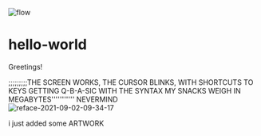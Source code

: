 ![flow](https://user-images.githubusercontent.com/90324810/132511709-1797273b-bdc3-421a-9a3c-1266a75fdde4.gif)
# hello-world
Greetings!

;;;;;;;;;THE SCREEN WORKS, THE CURSOR BLINKS, WITH SHORTCUTS TO KEYS 
GETTING Q-B-A-SIC WITH THE SYNTAX MY SNACKS WEIGH IN MEGABYTES'''''''''''
NEVERMIND  
![reface-2021-09-02-09-34-17](https://user-images.githubusercontent.com/90324810/132509850-3f74952a-5088-4b56-ac57-73b34002dc01.jpg)

i just  added   some    ARTWORK
